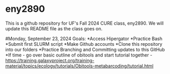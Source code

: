 # eny2890
This is a github repository for UF's Fall 2024 CURE class, eny2890. We will update this README file as the class goes on. 

#Monday, September 23, 2024
Goals:
*Access Hipergator
*Practice Bash
*Submit first SLURM script
*Make Github accounts
*Clone this repository into our folders
*Practice Branching and Committing updates to this GitHub
*If time - go over basic outline of obitools and start tutorial together - https://training.galaxyproject.org/training-material/topics/ecology/tutorials/Obitools-metabarcoding/tutorial.html
